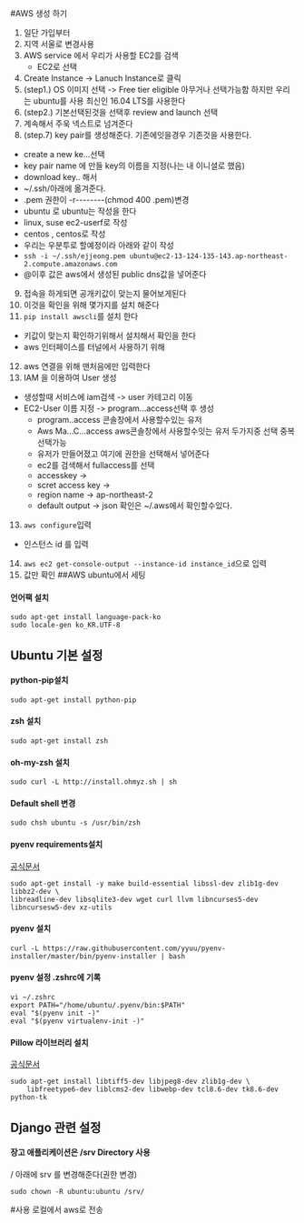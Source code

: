 #AWS 생성 하기
1. 일단 가입부터
2. 지역 서울로 변경사용
3. AWS service 에서 우리가 사용할 EC2를 검색
	- EC2로 선택
4. Create Instance -> Lanuch Instance로 클릭
5. (step1.) OS 이미지 선택 -> Free tier eligible 아무거나 선택가능함 하지만 우리는 ubuntu를 사용 최신인 16.04 LTS를 사용한다
6. (step2.) 기본선택된것을 선택후 review and launch 선택
7. 계속해서 주욱 넥스트로 넘겨준다
8. (step.7) key pair를 생성해준다. 기존에잇을경우 기존것을 사용한다.
 - create a new ke...선택
 - key pair name 에 만들 key의 이름을 지정(나는 내 이니셜로 했음)
 - download key.. 해서 
 - ~/.ssh/아래에 옮겨준다.
 - .pem 권한이 -r--------(chmod 400 <name>.pem)변경
 - ubuntu 로 ubuntu는 작성을 한다
 - linux, suse ec2-userf로 작성
 - centos , centos로 작성
 - 우리는 우분투로 할예정이라 아래와 같이 작성
 - ```ssh -i ~/.ssh/ejjeong.pem ubuntu@ec2-13-124-135-143.ap-northeast-2.compute.amazonaws.com```
 - @이후 값은 aws에서 생성된 public dns값을 넣어준다
9. 접속을 하게되면 공개키값이 맞는지 물어보게된다
10. 이것을 확인을 위해 몇가지를 설치 해준다 
11. ```pip install awscli```를 설치 한다
 - 키값이 맞는지 확인하기위해서 설치해서 확인을 한다
 - aws 인터페이스를 터널에서 사용하기 위해
12. aws 연결을 위해 맨처음에만 입력한다
13. IAM 을 이용하여 User 생성
 - 생성할때 서비스에 iam검색 -> user 카테고리 이동
 - EC2-User 이름 지정 -> program...access선택 후 생성
 	- program..access 콘솔창에서 사용할수있는 유저
 	- Aws Ma...C...access aws콘솔창에서 사용할수잇는 유저 두가지중 선택 중복선택가능
 	- 유저가 만들어졌고 여기에 권한을 선택해서 넣어준다
 	- ec2를 검색해서 fullaccess를 선택
 	- accesskey ->
 	- scret access key ->
 	- region name -> ap-northeast-2
 	- default output -> json
 	확인은 ~/.aws에서 확인할수있다.
 	
13. ```aws configure```입력
 - 인스턴스 id 를 입력  
14. ```aws ec2 get-console-output --instance-id instance_id```으로 입력
15. 값만 확인
##AWS ubuntu에서 세팅
#### 언어팩 설치

```
sudo apt-get install language-pack-ko
sudo locale-gen ko_KR.UTF-8
```

## Ubuntu 기본 설정

#### python-pip설치

```
sudo apt-get install python-pip
```

#### zsh 설치

```
sudo apt-get install zsh
```


#### oh-my-zsh 설치

```
sudo curl -L http://install.ohmyz.sh | sh
```


#### Default shell 변경

```
sudo chsh ubuntu -s /usr/bin/zsh
```

#### pyenv requirements설치

[공식문서](https://github.com/yyuu/pyenv/wiki/Common-build-problems)

```
sudo apt-get install -y make build-essential libssl-dev zlib1g-dev libbz2-dev \
libreadline-dev libsqlite3-dev wget curl llvm libncurses5-dev libncursesw5-dev xz-utils
```

#### pyenv 설치

```
curl -L https://raw.githubusercontent.com/yyuu/pyenv-installer/master/bin/pyenv-installer | bash
```

#### pyenv 설정 .zshrc에 기록

```
vi ~/.zshrc
export PATH="/home/ubuntu/.pyenv/bin:$PATH"
eval "$(pyenv init -)"
eval "$(pyenv virtualenv-init -)"
```


#### Pillow 라이브러리 설치

[공식문서](https://pillow.readthedocs.io/en/3.4.x/installation.html#basic-installation)

```
sudo apt-get install libtiff5-dev libjpeg8-dev zlib1g-dev \
    libfreetype6-dev liblcms2-dev libwebp-dev tcl8.6-dev tk8.6-dev python-tk
```



## Django 관련 설정

#### 장고 애플리케이션은 /srv Directory 사용
/ 아래에 srv 를 변경해준다(권한 변경)

```
sudo chown -R ubuntu:ubuntu /srv/
```


#사용 로컬에서 aws로 전송

